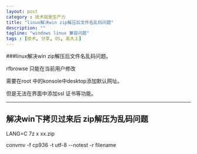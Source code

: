 ```yaml
---
layout: post
category : 技术就是生产力 
title: "linux解决win zip解压后文件名乱码问题"
description: ""
tagline: "windows linux 兼容问题"
tags : [技术, 分享, OS, 高大上]
---
```

###linux解决win zip解压后文件名乱码问题。

rfbrowse 只能在当前用户修改

需要在root 中的konsole中desktop添加默认网址。

但是无法在界面中添加ssl 证书等功能。

---
解决win下拷贝过来后 zip解压为乱码问题
---
LANG=C 7z x xx.zip

convmv -f cp936 -t utf-8 --notest -r filename
